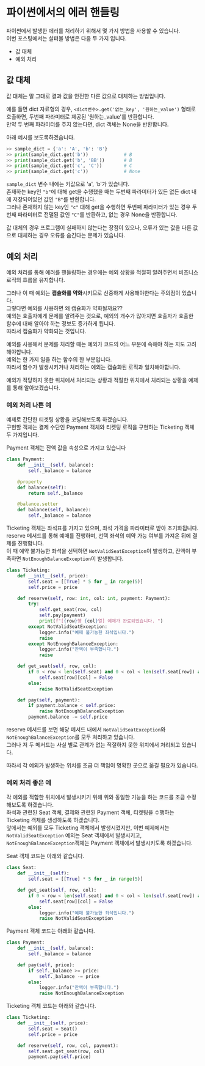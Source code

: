 # 파이썬에서의 에러 핸들링
파이썬에서 발생한 에러를 처리하기 위해서 몇 가지 방법을 사용할 수 있습니다.  
이번 포스팅에서는 살펴볼 방법은 다음 두 가지 입니다.  
- 값 대체
- 예외 처리

## 값 대체  
값 대체는 말 그대로 결과 값을 안전한 다른 값으로 대체하는 방법입니다.  

예를 들면 dict 자료형의 경우, `<dict변수>.get('없는_key', '원하는_value')` 형태로 호출하면, 두번째 파라미터로 제공된 '원하는_value'를 반환합니다.  
만약 두 번째 파라미터를 주지 않는다면, dict 객체는 None을 반환합니다.  

아래 예시를 보도록하겠습니다.  
```python
>> sample_dict = {'a': 'A', 'b': 'B'}
>> print(sample_dict.get('b'))             # B
>> print(sample_dict.get('b', 'BB'))       # B
>> print(sample_dict.get('c', 'C'))        # C
>> print(sample_dict.get('c'))             # None
```
`sample_dict` 변수 내에는 키값으로 'a', 'b'가 있습니다.  
존재하는 key인 `"b"`에 대해 get을 수행했을 때는 두번째 파라미터가 있든 없든 dict 내에 저장되어있던 값인 `"B"`를 반환합니다.  
그러나 존재하지 않는 key인 `"c"` 대해 get을 수행하면 두번째 파라미터가 있는 경우 두번째 파라미터로 전댈된 값인 `"C"`를 반환하고, 없는 경우 None을 반환합니다.  

값 대체의 경우 프로그램이 실패하지 않는다는 장점이 있으나, 오류가 있는 값을 다른 값으로 대체하는 경우 오류를 숨긴다는 문제가 있습니다.  

## 예외 처리
예외 처리를 통해 에러를 핸들링하는 경우에는 예외 상황을 적절히 알려주면서 비즈니스 로직의 흐름을 유지합니다.  

그러나 이 때 예외는 **캡슐화를 약화**시키므로 신중하게 사용해야한다는 주의점이 있습니다.  
그렇다면 예외를 사용하면 왜 캡슐화가 약화될까요??  
예외는 호출자에게 문제를 알려주는 것으로, 예외의 개수가 많아지면 호출자가 호출한 함수에 대해 알아야 하는 정보도 증가하게 됩니다.  
따라서 캡슐화가 약화되는 것입니다.  

예외를 사용해서 문제를 처리할 때는 예외가 코드의 어느 부분에 속해야 하는 지도 고려해야합니다.  
예외는 한 가지 일을 하는 함수의 한 부분입니다.  
따라서 함수가 발생시키거나 처리하는 예외는 캡슐화된 로직과 일치해야합니다.  

예외가 적당하지 못한 위치에서 처리되는 상황과 적절한 위치에서 처리되는 상황을 예제를 통해 알아보겠습니다.  

### 예외 처리 나쁜 예
예제로 간단한 티겟팅 상황을 코딩해보도록 하겠습니다.  
구현할 객체는 결제 수단인 Payment 객체와 티켓팅 로직을 구현하는 Ticketing 객체 두 가지입니다.  

Payment 객체는 잔액 값을 속성으로 가지고 있습니다  
```python
class Payment:
    def __init__(self, balance):
        self._balance = balance

    @property
    def balance(self):
        return self._balance

    @balance.setter
    def balance(self, balance):
        self._balance = balance
```

Ticketing 객체는 좌석표를 가지고 있으며, 좌석 가격을 파라미터로 받아 초기화됩니다.  
reserve 메서드를 통해 예매를 진행하며, 선택 좌석의 예약 가능 여부를 가져온 뒤에 결제를 진행합니다.  
이 때 예약 불가능한 좌석을 선택하면 `NotValidSeatException`이 발생하고, 잔액이 부족하면 `NotEnoughBalanceException`이 발생합니다. 

```python
class Ticketing:
    def __init__(self, price):
        self.seat = [[True] * 5 for _ in range(5)]
        self.price = price

    def reserve(self, row: int, col: int, payment: Payment):
        try:
            self.get_seat(row, col)
            self.pay(payment)
            print(f"[{row}행 {col}열] 예매가 완료되었습니다. ")
        except NotValidSeatException:
            logger.info("예매 불가능한 좌석입니다.")
            raise
        except NotEnoughBalanceException:
            logger.info("잔액이 부족합니다.")
            raise

    def get_seat(self, row, col):
        if 0 < row < len(self.seat) and 0 < col < len(self.seat[row]) and self.seat[row][col]:
            self.seat[row][col] = False
        else:
            raise NotValidSeatException

    def pay(self, payment):
        if payment.balance < self.price:
            raise NotEnoughBalanceException
        payment.balance -= self.price
```

reserve 메서드를 보면 해당 메서드 내에서 `NotValidSeatException`와 `NotEnoughBalanceException`를 모두 처리하고 있습니다.  
그러나 저 두 메서드는 사실 별로 관계가 없는 적절하지 못한 위치에서 처리되고 있습니다.  

따라서 각 예외가 발생하는 위치를 조금 더 책임이 명확한 곳으로 옮길 필요가 있습니다.  

### 예외 처리 좋은 예
각 예외를 적합한 위치에서 발생시키기 위해 위와 동일한 기능을 하는 코드를 조금 수정해보도록 하겠습니다.  
좌석과 관련된 Seat 객체, 결제와 관련된 Payment 객체, 티켓팅을 수행하는 Ticketing 객체를 생성하도록 하겠습니다.  
앞에서는 예외를 모두 Ticketing 객체에서 발생시켰지만, 이번 예제에서는 `NotValidSeatException` 예외는 Seat 객체에서 발생시키고, `NotEnoughBalanceException`객체는 Payment 객체에서 발생시키도록 하겠습니다.  

Seat 객체 코드는 아래와 같습니다.  
```python
class Seat:
    def __init__(self):
        self.seat = [[True] * 5 for _ in range(5)]

    def get_seat(self, row, col):
        if 0 < row < len(self.seat) and 0 < col < len(self.seat[row]) and self.seat[row][col]:
            self.seat[row][col] = False
        else:
            logger.info("예매 불가능한 좌석입니다.")
            raise NotValidSeatException
```

Payment 객체 코드는 아래와 같습니다.  
```python
class Payment:
    def __init__(self, balance):
        self._balance = balance

    def pay(self, price):
        if self._balance >= price:
            self._balance -= price
        else:
            logger.info("잔액이 부족합니다.")
            raise NotEnoughBalanceException
```

Ticketing 객체 코드는 아래와 같습니다.  
```python
class Ticketing:
    def __init__(self, price):
        self.seat = Seat()
        self.price = price

    def reserve(self, row, col, payment):
        self.seat.get_seat(row, col)
        payment.pay(self.price)
```
